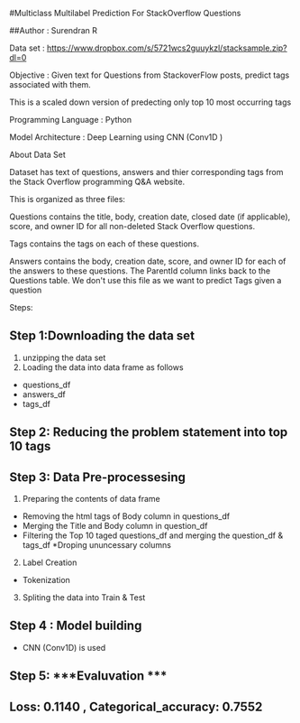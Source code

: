 #Multiclass Multilabel Prediction For StackOverflow Questions

##Author : Surendran R

Data set : https://www.dropbox.com/s/5721wcs2guuykzl/stacksample.zip?dl=0

Objective : Given text for Questions from StackoverFlow posts, predict tags associated with them.

This is a scaled down version of predecting only top 10 most occurring tags

Programming Language : Python 

Model Architecture : Deep Learning using CNN (Conv1D )

About Data Set

Dataset has text of questions, answers and thier corresponding tags from the Stack Overflow programming Q&A website.

This is organized as three files:

Questions contains the title, body, creation date, closed date (if applicable), score, and owner ID for all non-deleted Stack Overflow questions.

Tags contains the tags on each of these questions.

Answers contains the body, creation date, score, and owner ID for each of the answers to these questions. The ParentId column links back to the Questions table. We don't use this file as we want to predict Tags given a question

Steps:

## Step 1:**Downloading the data set**

1.   unzipping the data set
2.   Loading the data into data frame as follows


*   questions_df
*   answers_df
*   tags_df






## Step 2: **Reducing the problem statement into top 10 tags**

## Step 3: **Data Pre-processesing**

1. Preparing the contents of data frame 

*   Removing the html tags of Body column in questions_df
*   Merging the Title and Body column in question_df
* Filtering the Top 10 taged questions_df and merging the question_df & tags_df
*Droping ununcessary columns


2.   Label Creation

*   Tokenization

3.   Spliting the data into Train & Test 












## Step 4 : **Model building**




*   CNN (Conv1D) is used 






## Step 5: ***Evaluvation ***

## **Loss**: 0.1140  , **Categorical_accuracy**: 0.7552 



